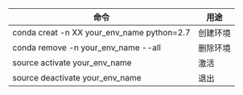 命令|用途
----|----
conda creat -n XX your_env_name python=2.7|创建环境
conda remove -n your_env_name --all|删除环境
source activate your_env_name|激活
source deactivate your_env_name|退出
